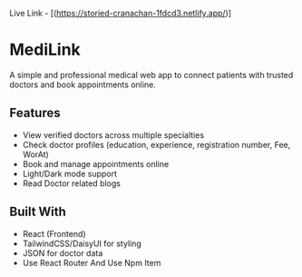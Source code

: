 Live Link - [(https://storied-cranachan-1fdcd3.netlify.app/)]

# MediLink
A simple and professional medical web app to connect patients with trusted doctors and book appointments online.

## Features
- View verified doctors across multiple specialties
- Check doctor profiles (education, experience, registration number, Fee, WorAt)
- Book and manage appointments online
- Light/Dark mode support
- Read Doctor related blogs

## Built With
- React (Frontend)
- TailwindCSS/DaisyUI for styling
- JSON for doctor data
- Use React Router And Use Npm Item 